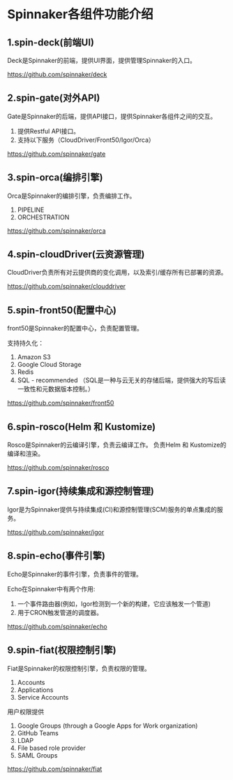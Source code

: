 # Spinnaker各组件功能介绍

## 1.spin-deck(前端UI)

Deck是Spinnaker的前端，提供UI界面，提供管理Spinnaker的入口。

https://github.com/spinnaker/deck

## 2.spin-gate(对外API)

Gate是Spinnaker的后端，提供API接口，提供Spinnaker各组件之间的交互。

1. 提供Restful API接口。
2. 支持以下服务（CloudDriver/Front50/Igor/Orca）

https://github.com/spinnaker/gate

## 3.spin-orca(编排引擎)

Orca是Spinnaker的编排引擎，负责编排工作。

1. PIPELINE 
2. ORCHESTRATION

https://github.com/spinnaker/orca

## 4.spin-cloudDriver(云资源管理)

CloudDriver负责所有对云提供商的变化调用，以及索引/缓存所有已部署的资源。

https://github.com/spinnaker/clouddriver

## 5.spin-front50(配置中心)

front50是Spinnaker的配置中心，负责配置管理。

支持持久化：
1. Amazon S3
2. Google Cloud Storage
3. Redis
4. SQL - recommended （SQL是一种与云无关的存储后端，提供强大的写后读一致性和元数据版本控制。）

https://github.com/spinnaker/front50

## 6.spin-rosco(Helm 和 Kustomize)

Rosco是Spinnaker的云编译引擎，负责云编译工作。 负责Helm 和 Kustomize的编译和渲染。

https://github.com/spinnaker/rosco

## 7.spin-igor(持续集成和源控制管理)

Igor是为Spinnaker提供与持续集成(CI)和源控制管理(SCM)服务的单点集成的服务。

https://github.com/spinnaker/igor

## 8.spin-echo(事件引擎)

Echo是Spinnaker的事件引擎，负责事件的管理。

Echo在Spinnaker中有两个作用:
1. 一个事件路由器(例如，Igor检测到一个新的构建，它应该触发一个管道)
2. 用于CRON触发管道的调度器。

https://github.com/spinnaker/echo

## 9.spin-fiat(权限控制引擎)

Fiat是Spinnaker的权限控制引擎，负责权限的管理。

1. Accounts
2. Applications
3. Service Accounts

用户权限提供
1. Google Groups (through a Google Apps for Work organization)
2. GitHub Teams
3. LDAP
4. File based role provider
5. SAML Groups

https://github.com/spinnaker/fiat